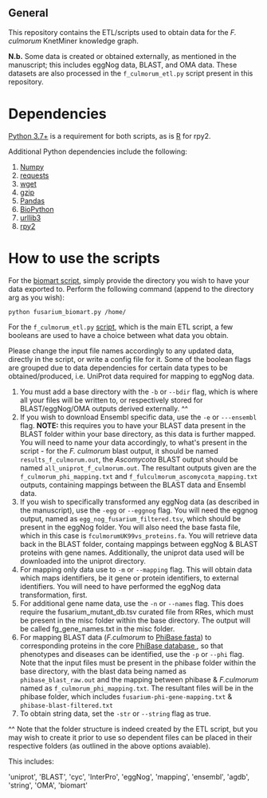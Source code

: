 
## General
This repository contains the ETL/scripts used to obtain data for the _F. culmorum_ KnetMiner knowledge graph. 

**N.b.** Some data is created or obtained externally, as mentioned in the manuscript; this includes eggNog data, BLAST, and OMA data. These datasets are also processed in the ```f_culmorum_etl.py``` script present in this repository.

# Dependencies

[Python 3.7+](https://www.python.org/downloads/) is a requirement for both scripts, as is [R](https://www.r-project.org/) for rpy2.

Additional Python dependencies include the following:

1. [Numpy](https://pypi.org/project/numpy/)
2. [requests](https://pypi.org/project/requests/)
3. [wget](https://pypi.org/project/wget/)
4. [gzip](https://pypi.org/project/gzip/)
5. [Pandas](https://pypi.org/project/pandas/)
6. [BioPython](https://pypi.org/project/biopython/)
7. [urllib3](https://pypi.org/project/urllib3/)
8. [rpy2](https://pypi.org/project/rpy2/)

# How to use the scripts

For the [biomart script](https://github.com/Rothamsted/fculmorum-kg/blob/master/fusairum_biomart.py), simply provide the directory you wish to have your data exported to. Perform the following command (append to the directory arg as you wish):

``` python fusarium_biomart.py /home/ ```

For the ```f_culmorum_etl.py``` [script](https://github.com/Rothamsted/fculmorum-kg/blob/master/f_culmorum_etl.py), which is the main ETL script, a few booleans are used to have a choice between what data you obtain. 

Please change the input file names accordingly to any updated data, directly in the script, or write a config file for it. Some of the boolean flags are grouped due to data dependencies for certain data types to be obtained/produced, i.e. UniProt data required for mapping to eggNog data. 

1. You must add a base directory with the ```-b``` or ```--bdir``` flag, which is where all your files will be written to, or respectively stored for BLAST/eggNog/OMA outputs derived externally. ^^ 
2. If you wish to download Ensembl specific data, use the ```-e``` or ```---ensembl``` flag. **NOTE:** this requires you to have your BLAST data present in the BLAST folder within your base directory, as this data is further mapped. You will need to name your data accordingly, to what's present in the script - for the _F. culmorum_ blast output, it should be named ```results_f_culmorum.out```, the _Ascomycota_ BLAST output should be named ```all_uniprot_f_culmorum.out```. The resultant outputs given are the ```f_culmorum_phi_mapping.txt``` and ```f_fulculmorum_ascomycota_mapping.txt``` outputs, containing mappings between the BLAST data and Ensembl data.
3. If you wish to specifically transformed any eggNog data (as described in the manuscript), use the ```-egg``` or ```--eggnog``` flag. You will need the eggnog output, named as ```egg_nog_fusarium_filtered.tsv```, which should be present in the eggNog folder. You will also need the base fasta file, which in this case is ```fculmorumUK99vs_proteins.fa```. You will retrieve data back in the BLAST folder, containg mappings between eggNog & BLAST proteins with gene names. Additionally, the uniprot data used will be downloaded into the uniprot directory.
4. For mapping only data use to ```-m``` or ```--mapping``` flag. This will obtain data which maps identifiers, be it gene or protein identifiers, to external identifiers. You will need to have performed the eggNog data transformation, first. 
5. For additional gene name data, use the ```-n``` or ```--names``` flag. This does require the fusarium_mutant_db.tsv curated file from RRes, which must be present in the misc folder within the base directory. The output will be called fg_gene_names.txt in the misc folder.
6. For mapping BLAST data (_F.culmorum_ to [PhiBase fasta](http://www.phi-base.org/)) to corresponding proteins in the core [PhiBase database ](https://raw.githubusercontent.com/PHI-base/data/master/releases/phi-base_current.csv), so that phenotypes and diseases can be identified, use the ```-p``` or ```--phi``` flag. Note that the input files must be present in the phibase folder within the base directory, with the blast data being named as ```phibase_blast_raw.out``` and the mapping between phibase & _F.culmorum_ named as ```f_culmorum_phi_mapping.txt```. The resultant files will be in the phibase folder,  which includes ```fusarium-phi-gene-mapping.txt``` & ```phibase-blast-filtered.txt```
7. To obtain string data, set the ```-str``` or ```--string``` flag as true. 

^^ Note that the folder structure is indeed created by the ETL script, but you may wish to create it prior to use so dependent files can be placed in their respective folders (as outlined in the above options avaiable). 

This includes:

 'uniprot', 'BLAST', 'cyc', 'InterPro', 'eggNog', 'mapping', 'ensembl', 'agdb', 'string', 'OMA', 'biomart'
